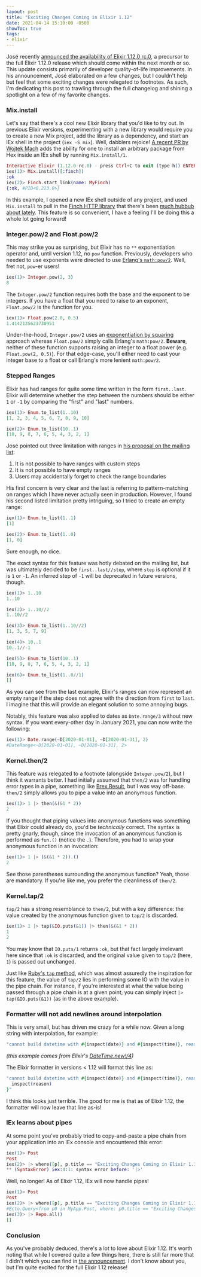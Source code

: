 ```yaml
---
layout: post
title: "Exciting Changes Coming in Elixir 1.12"
date: 2021-04-14 15:10:00 -0500
showToc: true
tags:
- elixir
---
```


José recently [announced the availability of Elixir 1.12.0 rc.0](https://github.com/elixir-lang/elixir/releases/tag/v1.12.0-rc.0), a precursor to the full Elixir 1.12.0 release which should come within the next month or so. This update consists primarily of developer quality-of-life improvements. In his announcement, José elaborated on a few changes, but I couldn't help but feel that some exciting changes were relegated to footnotes. As such, I'm dedicating this post to trawling through the full changelog and shining a spotlight on a few of my favorite changes.

### Mix.install

Let's say that there's a cool new Elixir library that you'd like to try out. In previous Elixir versions, experimenting with a new library would require you to create a new Mix project, add the library as a dependency, and start an IEx shell in the project (`iex -S mix`). Well, dabblers rejoice! [A recent PR by Wojtek Mach](https://github.com/elixir-lang/elixir/pull/10674) adds the ability for one to install an arbitrary package from Hex inside an IEx shell by running `Mix.install/1`.

```elixir
Interactive Elixir (1.12.0-rc.0) - press Ctrl+C to exit (type h() ENTER for help)
iex(1)> Mix.install([:finch])
:ok
iex(2)> Finch.start_link(name: MyFinch)
{:ok, #PID<0.223.0>}
```

In this example, I opened a new IEx shell outside of any project, and used `Mix.install` to pull in the [Finch HTTP library](https://github.com/keathley/finch) that there's been [much hubbub about lately](https://twitter.com/ChrisKeathley/status/1364692787032113153). This feature is so convenient, I have a feeling I'll be doing this a whole lot going forward!

### Integer.pow/2 and Float.pow/2

This may strike you as surprising, but Elixir has no `**` exponentiation operator and, until version 1.12, no `pow` function. Previously, developers who needed to use exponents were directed to use [Erlang's `math:pow/2`](https://erlang.org/doc/man/math.html#pow-2). Well, fret not, `pow`-er users!

```elixir
iex(1)> Integer.pow(2, 3)
8
```

The `Integer.pow/2` function requires both the base and the exponent to be integers. If you have a float that you need to raise to an exponent, `Float.pow/2` is the function for you.

```elixir
iex(1)> Float.pow(2.0, 0.5)
1.4142135623730951
```

Under-the-hood, `Integer.pow/2` uses an [exponentiation by squaring](https://en.wikipedia.org/wiki/Exponentiation_by_squaring) approach whereas `Float.pow/2` simply calls Erlang's `math:pow/2`. **Beware**, neither of these function supports raising an integer to a float power (e.g. `Float.pow(2, 0.5)`). For that edge-case, you'll either need to cast your integer base to a float or call Erlang's more lenient `math:pow/2`.

### Stepped Ranges

Elixir has had ranges for quite some time written in the form `first..last`. Elixir will determine whether the step between the numbers should be either `1` or `-1` by comparing the "first" and "last" numbers.

```elixir
iex(1)> Enum.to_list(1..10)
[1, 2, 3, 4, 5, 6, 7, 8, 9, 10]

iex(2)> Enum.to_list(10..1) 
[10, 9, 8, 7, 6, 5, 4, 3, 2, 1]
```

José pointed out three limitation with ranges in [his proposal on the mailing list](https://groups.google.com/g/elixir-lang-core/c/U5EhplEqda4):
1. It is not possible to have ranges with custom steps
2. It is not possible to have empty ranges
3. Users may accidentally forget to check the range boundaries

His first concern is very clear and the last is referring to pattern-matching on ranges which I have never actually seen in production. However, I found his second listed limitation pretty intriguing, so I tried to create an empty range:

```elixir
iex(1)> Enum.to_list(1..1)
[1]

iex(2)> Enum.to_list(1..0)
[1, 0]
```

Sure enough, no dice.

The exact syntax for this feature was hotly debated on the mailing list, but was ultimately decided to be `first..last//step`, where `step` is optional if it is `1` or `-1`. An inferred step of `-1` will be deprecated in future versions, though.

```elixir
iex(1)> 1..10
1..10

iex(2)> 1..10//2
1..10//2

iex(3)> Enum.to_list(1..10//2)
[1, 3, 5, 7, 9]

iex(4)> 10..1
10..1//-1

iex(5)> Enum.to_list(10..1)
[10, 9, 8, 7, 6, 5, 4, 3, 2, 1]

iex(6)> Enum.to_list(1..0//1)
[]
```

As you can see from the last example, Elixir's ranges can now represent an empty range if the step does not agree with the direction from `first` to `last`. I imagine that this will provide an elegant solution to some annoying bugs.

Notably, this feature was also applied to dates as `Date.range/3` without new syntax. If you want every-other day in January 2021, you can now write the following:

```elixir
iex(1)> Date.range(~D[2020-01-01], ~D[2020-01-31], 2)
#DateRange<~D[2020-01-01], ~D[2020-01-31], 2>
```

### Kernel.then/2

This feature was relegated to a footnote (alongside `Integer.pow/2`), but I think it warrants better. I had initially assumed that `then/2` was for handling error types in a pipe, something like [Brex.Result](https://hexdocs.pm/brex_result/readme.html), but I was way off-base. `then/2` simply allows you to pipe a value into an anonymous function.

```elixir
iex(1)> 1 |> then(&(&1 * 2))
2
```

If you thought that piping values into anonymous functions was something that Elixir could already do, you'd be _technically_ correct. The syntax is pretty gnarly, though, since the invocation of an anonymous function is performed as `fun.()` (notice the `.`). Therefore, you had to wrap your anonymous function in an invocation:

```elixir
iex(1)> 1 |> (&(&1 * 2)).()
2
```

See those parentheses surrounding the anonymous function? Yeah, those are mandatory. If you're like me, you prefer the cleanliness of `then/2`.

### Kernel.tap/2

`tap/2` has a strong resemblance to `then/2`, but with a key difference: the value created by the anonymous function given to `tap/2` is discarded.

```elixir
iex(1)> 1 |> tap(&IO.puts(&1)) |> then(&(&1 * 2))
1
2
```

You may know that `IO.puts/1` returns `:ok`, but that fact largely irrelevant here since that `:ok` is discarded, and the original value given to `tap/2` (here, `1`) is passed out unchanged.

Just like [Ruby's `tap` method](https://ruby-doc.org/core-2.6.1/Object.html#method-i-tap), which was almost assuredly the inspiration for this feature, the value of `tap/2` lies in performing some IO with the value in the pipe chain. For instance, if you're interested at what the value being passed through a pipe chain is at a given point, you can simply inject `|> tap(&IO.puts(&1))` (as in the above example).

### Formatter will not add newlines around interpolation

This is very small, but has driven me crazy for a while now. Given a long string with interpolation, for example:

```elixir
"cannot build datetime with #{inspect(date)} and #{inspect(time)}, reason: #{inspect(reason)}"
```
_(this example comes from Elixir's [DateTime.new!/4](https://github.com/elixir-lang/elixir/blob/d7f0c87bc52e426aa5b77ec7a4334fa437daa5c5/lib/elixir/lib/calendar/datetime.ex#L244))_

The Elixir formatter in versions < 1.12 will format this line as:
```elixir
"cannot build datetime with #{inspect(date)} and #{inspect(time)}, reason: #{
  inspect(reason)
}"
```

I think this looks just terrible. The good for me is that as of Elixir 1.12, the formatter will now leave that line as-is!

### IEx learns about pipes

At some point you've probably tried to copy-and-paste a pipe chain from your application into an IEx console and encountered this error:
```elixir
iex(1)> Post
Post
iex(2)> |> where([p], p.title == "Exciting Changes Coming in Elixir 1.12")
** (SyntaxError) iex:4:1: syntax error before: '|>'
```

Well, no longer! As of Elixir 1.12, IEx will now handle pipes!

```elixir
iex(1)> Post
Post
iex(2)> |> where([p], p.title == "Exciting Changes Coming in Elixir 1.12")
#Ecto.Query<from p0 in MyApp.Post, where: p0.title == "Exciting Changes Coming in Elixir 1.12">
iex(3)> |> Repo.all()
[]
```

### Conclusion

As you've probably deduced, there's a lot to love about Elixir 1.12. It's worth noting that while I covered quite a few things here, there is still far more that I didn't which you can find in [the announcement](https://github.com/elixir-lang/elixir/releases/tag/v1.12.0-rc.0). I don't know about you, but I'm quite excited for the full Elixir 1.12 release!
